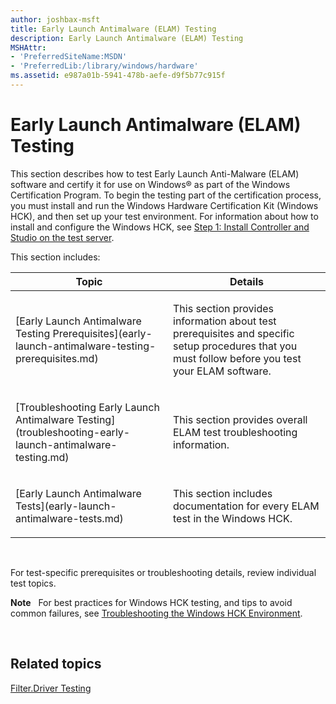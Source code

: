 ```yaml
---
author: joshbax-msft
title: Early Launch Antimalware (ELAM) Testing
description: Early Launch Antimalware (ELAM) Testing
MSHAttr:
- 'PreferredSiteName:MSDN'
- 'PreferredLib:/library/windows/hardware'
ms.assetid: e987a01b-5941-478b-aefe-d9f5b77c915f
---
```


# Early Launch Antimalware (ELAM) Testing


This section describes how to test Early Launch Anti-Malware (ELAM) software and certify it for use on Windows® as part of the Windows Certification Program. To begin the testing part of the certification process, you must install and run the Windows Hardware Certification Kit (Windows HCK), and then set up your test environment. For information about how to install and configure the Windows HCK, see [Step 1: Install Controller and Studio on the test server](step-1-install-controller-and-studio-on-the-test-server.md).

This section includes:

<table>
<colgroup>
<col width="50%" />
<col width="50%" />
</colgroup>
<thead>
<tr class="header">
<th>Topic</th>
<th>Details</th>
</tr>
</thead>
<tbody>
<tr class="odd">
<td><p>[Early Launch Antimalware Testing Prerequisites](early-launch-antimalware-testing-prerequisites.md)</p></td>
<td><p>This section provides information about test prerequisites and specific setup procedures that you must follow before you test your ELAM software.</p></td>
</tr>
<tr class="even">
<td><p>[Troubleshooting Early Launch Antimalware Testing](troubleshooting-early-launch-antimalware-testing.md)</p></td>
<td><p>This section provides overall ELAM test troubleshooting information.</p></td>
</tr>
<tr class="odd">
<td><p>[Early Launch Antimalware Tests](early-launch-antimalware-tests.md)</p></td>
<td><p>This section includes documentation for every ELAM test in the Windows HCK.</p></td>
</tr>
</tbody>
</table>

 

For test-specific prerequisites or troubleshooting details, review individual test topics.

**Note**  
For best practices for Windows HCK testing, and tips to avoid common failures, see [Troubleshooting the Windows HCK Environment](troubleshooting-the-windows-hck-environment.md).

 

## Related topics


[Filter.Driver Testing](filterdriver-testing.md)

 

 







